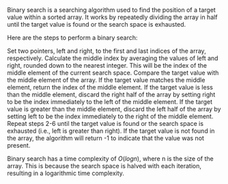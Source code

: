 Binary search is a searching algorithm used to find the position of a target value within a sorted array. It works by repeatedly dividing the array in half until the target value is found or the search space is exhausted.

Here are the steps to perform a binary search:

Set two pointers, left and right, to the first and last indices of the array, respectively.
Calculate the middle index by averaging the values of left and right, rounded down to the nearest integer. This will be the index of the middle element of the current search space.
Compare the target value with the middle element of the array.
If the target value matches the middle element, return the index of the middle element.
If the target value is less than the middle element, discard the right half of the array by setting right to be the index immediately to the left of the middle element.
If the target value is greater than the middle element, discard the left half of the array by setting left to be the index immediately to the right of the middle element.
Repeat steps 2-6 until the target value is found or the search space is exhausted (i.e., left is greater than right).
If the target value is not found in the array, the algorithm will return -1 to indicate that the value was not present.

Binary search has a time complexity of $O(log n)$, where n is the size of the array. This is because the search space is halved with each iteration, resulting in a logarithmic time complexity.
